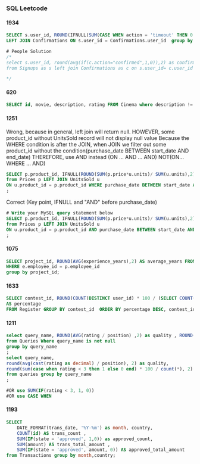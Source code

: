 ### SQL Leetcode
#### 1934 
~~~~sql
SELECT s.user_id, ROUND(IFNULL(SUM(CASE WHEN action = 'timeout' THEN 0 WHEN action = 'confirmed' THEN 1 END)/ COUNT(action),0),2) AS confirmation_rate from Signups AS s
LEFT JOIN Confirmations ON s.user_id = Confirmations.user_id  group by s.user_id;

# People Solution
/*
select s.user_id, round(avg(if(c.action="confirmed",1,0)),2) as confirmation_rate
from Signups as s left join Confirmations as c on s.user_id= c.user_id group by user_id;

*/
~~~~


#### 620 
~~~~sql 
SELECT id, movie, description, rating FROM Cinema where description != 'boring' AND mod(id,2) = 1 order by rating desc;
~~~~

#### 1251
Wrong, because in general, left join will return null. HOWEVER, some product_id without UnitsSold record will not display null value
Because the WHERE condition is after the JOIN, when JOIN we filter out some product_id without the condition(purchase_date BETWEEN start_date AND end_date)
THEREFORE, use AND instead (ON ... AND ... AND)  NOT(ON... WHERE ... AND)

~~~~sql
SELECT p.product_id, IFNULL(ROUND(SUM(p.price*u.units)/ SUM(u.units),2),0) AS average_price 
from Prices p LEFT JOIN UnitsSold u 
ON u.product_id = p.product_id WHERE purchase_date BETWEEN start_date AND end_date GROUP BY p.product_id
;
~~~~
Correct (Key point, IFNULL and "AND" before purchase_date)
~~~~sql 
# Write your MySQL query statement below
SELECT p.product_id, IFNULL(ROUND(SUM(p.price*u.units)/ SUM(u.units),2),0) AS average_price 
from Prices p LEFT JOIN UnitsSold u 
ON u.product_id = p.product_id AND purchase_date BETWEEN start_date AND end_date GROUP BY p.product_id
;
~~~~

#### 1075
~~~~sql 
SELECT project_id, ROUND(AVG(experience_years),2) AS average_years FROM Employee e, Project p 
WHERE e.employee_id = p.employee_id
group by project_id;
~~~~

#### 1633
~~~~sql 
SELECT contest_id, ROUND(COUNT(DISTINCT user_id) * 100 / (SELECT COUNT(user_id) FROM Users),2) 
AS percentage
FROM Register GROUP BY contest_id  ORDER BY percentage DESC, contest_id;
~~~~


#### 1211
~~~~sql 
select query_name, ROUND(AVG(rating / position) ,2) as quality , ROUND(AVG( rating < 3)*100,2) as poor_query_percentage 
from Queries Where query_name is not null
group by query_name 
;
select query_name,
round(avg(cast(rating as decimal) / position), 2) as quality,
round(sum(case when rating < 3 then 1 else 0 end) * 100 / count(*), 2) as poor_query_percentage
from queries group by query_name
;

#OR use SUM(IF(rating < 3, 1, 0)) 
#OR use CASE WHEN
~~~~

#### 1193
~~~~sql
SELECT 
    DATE_FORMAT(trans_date, '%Y-%m') as month, country, 
    COUNT(id) AS trans_count , 
    SUM(IF(state = 'approved', 1,0)) as approved_count,
    SUM(amount) AS trans_total_amount ,
    SUM(IF(state = 'approved', amount, 0)) AS approved_total_amount 
from Transactions group by month,country; 
~~~~